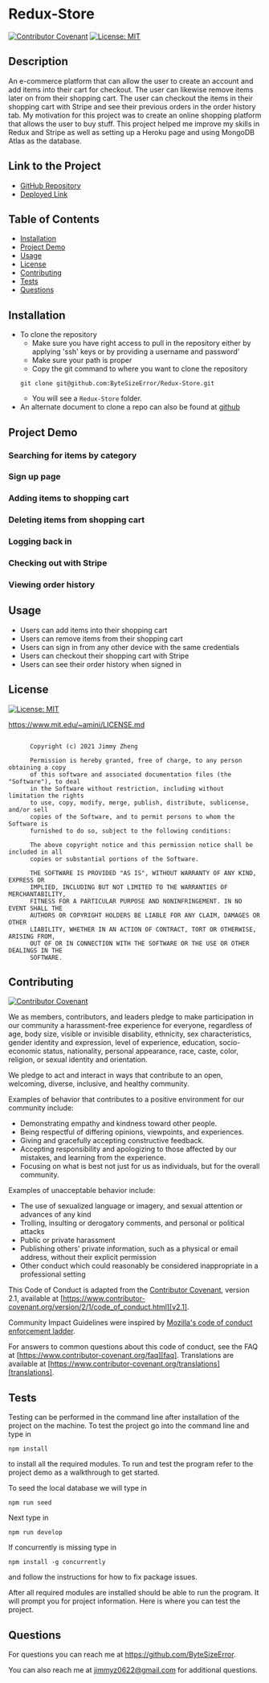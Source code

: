 # Redux-Store

[![Contributor Covenant](https://img.shields.io/badge/Contributor%20Covenant-2.1-4baaaa.svg)](code_of_conduct.md)
[![License: MIT](https://img.shields.io/badge/License-MIT-yellow.svg)](https://opensource.org/licenses/MIT)

## Description

An e-commerce platform that can allow the user to create an account and add items into their cart for checkout. The user can likewise remove items later on from their shopping cart. The user can checkout the items in their shopping cart with Stripe and see their previous orders in the order history tab. My motivation for this project was to create an online shopping platform that allows the user to buy stuff. This project helped me improve my skills in Redux and Stripe as well as setting up a Heroku page and using MongoDB Atlas as the database.

## Link to the Project

-   [GitHub Repository][github-repo]
-   [Deployed Link][deployed-link]

## Table of Contents

-   [Installation](#installation)
-   [Project Demo](#project-demo)
-   [Usage](#usage)
-   [License](#license)
-   [Contributing](#contributing)
-   [Tests](#tests)
-   [Questions](#questions)

## Installation

-   To clone the repository
    -   Make sure you have right access to pull in the repository either by applying 'ssh' keys or by providing a username and password'
    -   Make sure your path is proper
    -   Copy the git command to where you want to clone the repository
    ```
    git clone git@github.com:ByteSizeError/Redux-Store.git
    ```
    -   You will see a `Redux-Store` folder.
-   An alternate document to clone a repo can also be found at [github][github-link]

## Project Demo

### Searching for items by category

### Sign up page

### Adding items to shopping cart

### Deleting items from shopping cart

### Logging back in

### Checking out with Stripe

### Viewing order history

## Usage

-   Users can add items into their shopping cart
-   Users can remove items from their shopping cart
-   Users can sign in from any other device with the same credentials
-   Users can checkout their shopping cart with Stripe
-   Users can see their order history when signed in

## License

[![License: MIT](https://img.shields.io/badge/License-MIT-yellow.svg)](https://opensource.org/licenses/MIT)

https://www.mit.edu/~amini/LICENSE.md

```MIT License

      Copyright (c) 2021 Jimmy Zheng

      Permission is hereby granted, free of charge, to any person obtaining a copy
      of this software and associated documentation files (the "Software"), to deal
      in the Software without restriction, including without limitation the rights
      to use, copy, modify, merge, publish, distribute, sublicense, and/or sell
      copies of the Software, and to permit persons to whom the Software is
      furnished to do so, subject to the following conditions:

      The above copyright notice and this permission notice shall be included in all
      copies or substantial portions of the Software.

      THE SOFTWARE IS PROVIDED "AS IS", WITHOUT WARRANTY OF ANY KIND, EXPRESS OR
      IMPLIED, INCLUDING BUT NOT LIMITED TO THE WARRANTIES OF MERCHANTABILITY,
      FITNESS FOR A PARTICULAR PURPOSE AND NONINFRINGEMENT. IN NO EVENT SHALL THE
      AUTHORS OR COPYRIGHT HOLDERS BE LIABLE FOR ANY CLAIM, DAMAGES OR OTHER
      LIABILITY, WHETHER IN AN ACTION OF CONTRACT, TORT OR OTHERWISE, ARISING FROM,
      OUT OF OR IN CONNECTION WITH THE SOFTWARE OR THE USE OR OTHER DEALINGS IN THE
      SOFTWARE.
```

## Contributing

[![Contributor Covenant](https://img.shields.io/badge/Contributor%20Covenant-2.1-4baaaa.svg)](code_of_conduct.md)

We as members, contributors, and leaders pledge to make participation in our
community a harassment-free experience for everyone, regardless of age, body
size, visible or invisible disability, ethnicity, sex characteristics, gender
identity and expression, level of experience, education, socio-economic status,
nationality, personal appearance, race, caste, color, religion, or sexual identity
and orientation.

We pledge to act and interact in ways that contribute to an open, welcoming,
diverse, inclusive, and healthy community.

Examples of behavior that contributes to a positive environment for our
community include:

-   Demonstrating empathy and kindness toward other people.
-   Being respectful of differing opinions, viewpoints, and experiences.
-   Giving and gracefully accepting constructive feedback.
-   Accepting responsibility and apologizing to those affected by our mistakes, and learning from the experience.
-   Focusing on what is best not just for us as individuals, but for the overall community.

Examples of unacceptable behavior include:

-   The use of sexualized language or imagery, and sexual attention or advances of any kind
-   Trolling, insulting or derogatory comments, and personal or political attacks
-   Public or private harassment
-   Publishing others' private information, such as a physical or email address, without their explicit permission
-   Other conduct which could reasonably be considered inappropriate in a professional setting

This Code of Conduct is adapted from the [Contributor Covenant][homepage],
version 2.1, available at
[https://www.contributor-covenant.org/version/2/1/code_of_conduct.html][v2.1].

Community Impact Guidelines were inspired by
[Mozilla's code of conduct enforcement ladder][mozilla coc].

For answers to common questions about this code of conduct, see the FAQ at
[https://www.contributor-covenant.org/faq][faq]. Translations are available
at [https://www.contributor-covenant.org/translations][translations].

## Tests

Testing can be performed in the command line after installation of the project on the machine. To test the project go into the command line and type in

```
npm install
```

to install all the required modules.
To run and test the program refer to the project demo as a walkthrough to get started.

To seed the local database we will type in

```
npm run seed
```

Next type in

```
npm run develop
```

If concurrently is missing type in

```
npm install -g concurrently
```

and follow the instructions for how to fix package issues.

After all required modules are installed should be able to run the program. It will prompt you for project information. Here is where you can test the project.

## Questions

For questions you can reach me at https://github.com/ByteSizeError.

You can also reach me at jimmyz0622@gmail.com for additional questions.

[deployed-link]: https://warm-lake-53643.herokuapp.com/
[faq]: https://www.contributor-covenant.org/faq
[github-link]: https://docs.github.com/en/github/creating-cloning-and-archiving-repositories/cloning-a-repository-from-github/cloning-a-repository
[github-repo]: https://github.com/ByteSizeError/Redux-Store
[homepage]: https://www.contributor-covenant.org
[mozilla coc]: https://github.com/mozilla/diversity
[translations]: https://www.contributor-covenant.org/translations
[v2.1]: https://www.contributor-covenant.org/version/2/1/code_of_conduct.html
